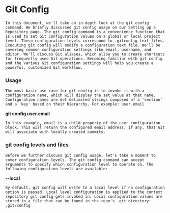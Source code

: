 # Git Config 

`In this document, we'll take an in-depth look at the git config command. We briefly discussed git config usage on our Setting up a Repository page. The git config command is a convenience function that is used to set Git configuration values on a global or local project level. These configuration levels correspond to .gitconfig text files. Executing git config will modify a configuration text file. We'll be covering common configuration settings like email, username, and editor. We'll discuss Git aliases, which allow you to create shortcuts for frequently used Git operations. Becoming familiar with git config and the various Git configuration settings will help you create a powerful, customized Git workflow.`

### Usage
`The most basic use case for git config is to invoke it with a configuration name, which will display the set value at that name. Configuration names are dot delimited strings composed of a 'section' and a 'key' based on their hierarchy. For example: user.email`

**git config user.email**

`In this example, email is a child property of the user configuration block. This will return the configured email address, if any, that Git will associate with locally created commits.`

### git config levels and files
`Before we further discuss git config usage, let's take a moment to cover configuration levels. The git config command can accept arguments to specify which configuration level to operate on. The following configuration levels are available:`

**--local**

`By default, git config will write to a local level if no configuration option is passed. Local level configuration is applied to the context repository git config gets invoked in. Local configuration values are stored in a file that can be found in the repo's .git directory: .git/config`
